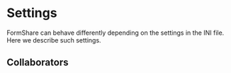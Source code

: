 # Settings

FormShare can behave differently depending on the settings in the INI file. Here we describe such settings.

## Collaborators

